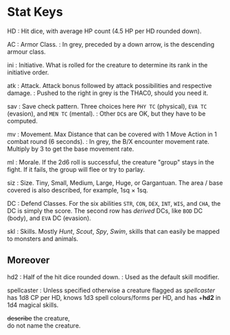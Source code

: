 
# Stat Keys

HD
: Hit dice, with average HP count (4.5 HP per HD rounded down).

AC
: Armor Class.
: In grey, preceded by a down arrow, is the descending armour class.

ini
: Initiative. What is rolled for the creature to determine its rank in the initiative order.

atk
: Attack. Attack bonus followed by attack possibilities and respective damage.
: Pushed to the right in grey is the THAC0, should you need it.

sav
: Save check pattern. Three choices here `PHY TC` (physical), `EVA TC` (evasion), and `MEN TC` (mental).
: Other `DC`s are OK, but they have to be computed.

mv
: Movement. Max Distance that can be covered with 1 Move Action in 1 combat round (6 seconds).
: In grey, the B/X encounter movement rate. Multiply by 3 to get the base movement rate.

ml
: Morale. If the 2d6 roll is successful, the creature "group" stays in the fight. If it fails, the group will flee or try to parlay.

siz
: Size. Tiny, Small, Medium, Large, Huge, or Gargantuan. The area / base covered is also described, for example, 1sq × 1sq.

DC
: Defend Classes. For the six abilities `STR`, `CON`, `DEX`, `INT`, `WIS`, and `CHA`, the DC is simply the score. The second row has _derived_ DCs, like `BOD` DC (body), and `EVA` DC (evasion).

skl
: Skills. Mostly _Hunt_, _Scout_, _Spy_, _Swim_, skills that can easily be mapped to monsters and animals.

<!-- COLUMN BREAK -->


## Moreover

hd2
: Half of the hit dice rounded down.
: Used as the default skill modifier.

spellcaster
: Unless specified otherwise a creature flagged as _spellcaster_ has 1d8 CP per HD, knows 1d3 spell colours/forms per HD, and has +**hd2** in 1d4 magical skills.


<!-- .remember -->
~~describe~~ the creature,<br/>do not name the creature.

